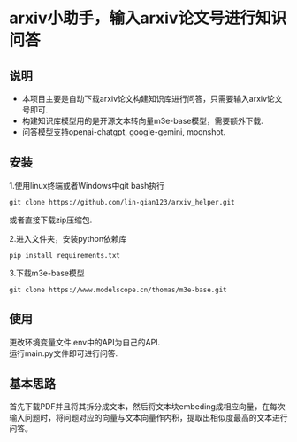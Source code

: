 # arxiv小助手，输入arxiv论文号进行知识问答

## 说明
- 本项目主要是自动下载arxiv论文构建知识库进行问答，只需要输入arxiv论文号即可.
- 构建知识库模型用的是开源文本转向量m3e-base模型，需要额外下载.
- 问答模型支持openai-chatgpt, google-gemini, moonshot.

## 安装
1.使用linux终端或者Windows中git bash执行  
```
git clone https://github.com/lin-qian123/arxiv_helper.git
```
或者直接下载zip压缩包.

2.进入文件夹，安装python依赖库  
```
pip install requirements.txt
```
3.下载m3e-base模型
```
git clone https://www.modelscope.cn/thomas/m3e-base.git
```
## 使用
更改环境变量文件.env中的API为自己的API.    
运行main.py文件即可进行问答.

## 基本思路
首先下载PDF并且将其拆分成文本，然后将文本块embeding成相应向量，在每次输入问题时，将问题对应的向量与文本向量作内积，提取出相似度最高的文本进行问答。



